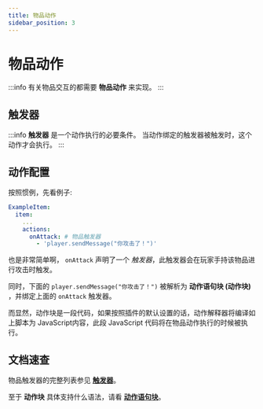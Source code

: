 ```yaml
---
title: 物品动作
sidebar_position: 3
---
```


# 物品动作

:::info
有关物品交互的都需要 **物品动作** 来实现。
:::

## 触发器

:::info
**触发器** 是一个动作执行的必要条件。
当动作绑定的触发器被触发时，这个动作才会执行。
:::

## 动作配置

按照惯例，先看例子:

```YAML
ExampleItem:
  item:
    ...
    actions:
      onAttack: # 物品触发器
        - 'player.sendMessage("你攻击了！")'
```

也是非常简单啊， `onAttack` 声明了一个 *触发器*，此触发器会在玩家手持该物品进行攻击时触发。

同时，下面的 `player.sendMessage("你攻击了！")` 被解析为 **动作语句块 (动作块)** ，并绑定上面的 `onAttack` 触发器。

而显然，动作块是一段代码，如果按照插件的默认设置的话，动作解释器将编译如上脚本为 JavaScript内容，此段 JavaScript 代码将在物品动作执行的时候被执行。

## 文档速查

物品触发器的完整列表参见 **[触发器](../triggers.md)**。

至于 **动作块** 具体支持什么语法，请看 **[动作语句块](../action-block.md)**。
